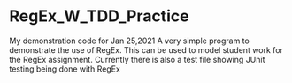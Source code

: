 # RegEx_W_TDD_Practice
My demonstration code for Jan 25,2021
A very simple program to demonstrate the use of RegEx.  This can be used to model student work for the RegEx assignment.
Currently there is also a test file showing JUnit testing being done with RegEx
